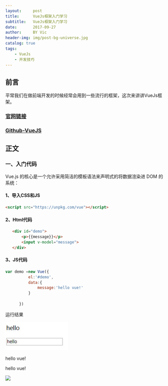 ```yaml
---
layout:     post
title:      VueJs框架入门学习
subtitle:   VueJs框架入门学习
date:       2017-09-27
author:     BY Vic
header-img: img/post-bg-universe.jpg
catalog: true
tags:
    - VueJs
    - 开发技巧
---
```



## 前言

平常我们在做前端开发的时候经常会用到一些流行的框架，这次来讲讲VueJs框架。

### [官网链接](https://cn.vuejs.org/ "vuejs")

### [Github-VueJS](https://github.com/vuejs/vue "Github-VueJS")

## 正文

### 一、入门代码

Vue.js 的核心是一个允许采用简洁的模板语法来声明式的将数据渲染进 DOM 的系统：

#### 1、导入CSS和JS

```html
<script src="https://unpkg.com/vue"></script>
```
#### 2、Html代码
```html
   <div id="demo">
       <p>{{message}}</p>
       <input v-model="message">
   </div>
```
#### 3、JS代码
```js
var demo =new Vue({
          el:'#demo',
          data:{
              message:'hello vue!'
          }

      })
```
运行结果

![](https://github.com/Eaaon/Eaaon.github.io/blob/master/img/vue-hello.jpg "vue-hello.jpg")

hello vue!

hello vue!

![](http://ww1.sinaimg.cn/large/006y8lVagw1f95tr49ed7j30no0csdir.jpg)

